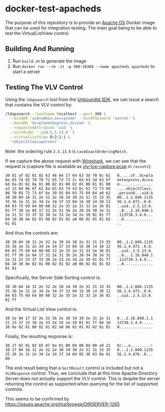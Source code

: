 # docker-test-apacheds

The purpose of this repository is to provide an [Apache
DS](https://directory.apache.org/apacheds/) Docker image that can be used for
integration testing. The main goal being to be able to test the VirtualListView
control.

## Building And Running

1. Run `build.sh` to generate the image
2. Run `docker run --rm -it -p 389:10389 --name apacheds apacheds` to start
a server

## Testing The VLV Control

Using the `ldapsearch` tool from the [UnboundId
SDK](https://github.com/pingidentity/ldapsdk/releases), we can issue a search
that contains the VLV control by:

```sh
/ldapsearch --hostname localhost --port 389 \
  --bindDN 'uid=admin,ou=system' --bindPassword 'secret' \
  --baseDN 'dc=planetexpress,dc=com' \
  --requestedAttribute 'uid' \
  --sortOrder '-uid:2.5.13.6' \
  --virtualListView 0:2:1:1 \
  '(objectClass=person)'
```

Note: the ordering rule `2.5.13.6` is `caseExactOrderingMatch`.

If we capture the above request with [Wireshark](https://wireshark.org/), we can
see that the request is (capture file is available as
[vlv-tcp-capture.pcap](/assets/vlv-tcp-capture.pcap) in `/assets`):

```
30 81 af 02 01 02 63 46 04 17 64 63 3d 70 6c 61   0.....cF..dc=pla
6e 65 74 65 78 70 72 65 73 73 2c 64 63 3d 63 6f   netexpress,dc=co
6d 0a 01 02 0a 01 00 02 01 00 02 01 00 01 01 00   m...............
a3 15 04 0b 6f 62 6a 65 63 74 43 6c 61 73 73 04   ....objectClass.
06 70 65 72 73 6f 6e 30 05 04 03 75 69 64 a0 62   .person0...uid.b
30 30 04 16 31 2e 32 2e 38 34 30 2e 31 31 33 35   00..1.2.840.1135
35 36 2e 31 2e 34 2e 34 37 33 04 16 30 14 30 12   56.1.4.473..0.0.
04 03 75 69 64 80 08 32 2e 35 2e 31 33 2e 36 81   ..uid..2.5.13.6.
01 ff 30 2e 04 17 32 2e 31 36 2e 38 34 30 2e 31   ..0...2.16.840.1
2e 31 31 33 37 33 30 2e 33 2e 34 2e 39 01 01 ff   .113730.3.4.9...
04 10 30 0e 02 01 00 02 01 02 a0 06 02 01 01 02   ..0.............
01 01                                             ..
```

And thus the controls are:

```
30 30 04 16 31 2e 32 2e 38 34 30 2e 31 31 33 35   00..1.2.840.1135
35 36 2e 31 2e 34 2e 34 37 33 04 16 30 14 30 12   56.1.4.473..0.0.
04 03 75 69 64 80 08 32 2e 35 2e 31 33 2e 36 81   ..uid..2.5.13.6.
01 ff 30 2e 04 17 32 2e 31 36 2e 38 34 30 2e 31   ..0...2.16.840.1
2e 31 31 33 37 33 30 2e 33 2e 34 2e 39 01 01 ff   .113730.3.4.9...
04 10 30 0e 02 01 00 02 01 02 a0 06 02 01 01 02   ..0.............
01 01                                             ..
```

Specifically, the Server Side Sorting control is:

```
30 30 04 16 31 2e 32 2e 38 34 30 2e 31 31 33 35   00..1.2.840.1135
35 36 2e 31 2e 34 2e 34 37 33 04 16 30 14 30 12   56.1.4.473..0.0.
04 03 75 69 64 80 08 32 2e 35 2e 31 33 2e 36 81   ..uid..2.5.13.6.
01 ff                                             ..
```

And the Virtual List View control is:

```
30 2e 04 17 32 2e 31 36 2e 38 34 30 2e 31 2e 31   0...2.16.840.1.1
31 33 37 33 30 2e 33 2e 34 2e 39 01 01 ff 04 10   13730.3.4.9.....
30 0e 02 01 00 02 01 02 a0 06 02 01 01 02 01 01   0...............
```

Finally, the resulting response is:

```
30 2f 02 01 02 65 07 0a 01 00 04 00 04 00 a0 21   0/...e.........!
30 1f 04 16 31 2e 32 2e 38 34 30 2e 31 31 33 35   0...1.2.840.1135
35 36 2e 31 2e 34 2e 34 37 34 04 05 30 03 0a 01   56.1.4.474..0...
00                                                .
```

The end result being that a `SortResult` control is included but not a
`VLVResponse` control. Thus, we conclude that at this time Apache Directory
Server does not actually support the VLV control. This is despite the server
returning the control as supported when querying for the list of supported
controls.

This seems to be confirmed by https://issues.apache.org/jira/browse/DIRSERVER-1265

